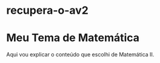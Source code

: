 # recupera-o-av2
<!DOCTYPE html>
<html lang="pt-BR">
<head>
  <meta charset="UTF-8">
  <meta name="viewport" content= "width=devicec-width, initial-scale=1.0">
  <title>Meu Projeto de Matemática II</title>
</head>
<body>
  <h1>Meu Tema de Matemática</h1>
  <p> Aqui vou explicar o conteúdo que escolhi de Matemática II. </p>
</body>
</html>